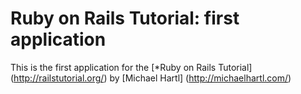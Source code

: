 # Ruby on Rails Tutorial: first application

This is the first application for the
[*Ruby on Rails Tutorial] (http://railstutorial.org/)
by [Michael Hartl] (http://michaelhartl.com/)